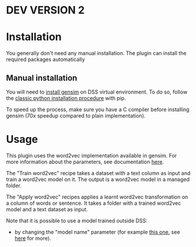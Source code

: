 # DEV VERSION 2

# Installation

You generally don't need any manual installation. The plugin can install the required packages automatically

## Manual installation

You will need to <a href="https://radimrehurek.com/gensim/install.html">install gensim</a> on DSS virtual environment. To do so, follow the <a href="http://doc.dataiku.com/dss/latest/installation/python.html">classic python installation procedure</a> with pip.

To speed up the process, make sure you have a C compiler before installing gensim (70x speedup compared to plain implementation).

# Usage

This plugin uses the word2vec implementation available in gensim. For more information about the parameters, see documentation <a href="https://radimrehurek.com/gensim/models/word2vec.html">here</a>. 

The "Train word2vec" recipe takes a dataset with a text column as input and train a word2vec model on it. The output is a word2vec model in a managed folder.

The "Apply word2vec" recipes applies a learnt word2vec transformation on a column of words or sentence. It takes a folder with a trained word2vec model and a text dataset as input.

Note that it is possible to use a model trained outside DSS:

 *  by changing the "model name" parameter (for example <a href="https://drive.google.com/file/d/0B7XkCwpI5KDYNlNUTTlSS21pQmM/edit?usp=sharing">this one</a>, see <a href="https://code.google.com/p/word2vec/">here</a> for more).